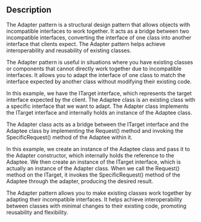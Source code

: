 ## Description
The Adapter pattern is a structural design pattern that allows objects with incompatible interfaces to work together. It acts as a bridge between two incompatible interfaces, converting the interface of one class into another interface that clients expect. The Adapter pattern helps achieve interoperability and reusability of existing classes.

The Adapter pattern is useful in situations where you have existing classes or components that cannot directly work together due to incompatible interfaces. It allows you to adapt the interface of one class to match the interface expected by another class without modifying their existing code.

In this example, we have the ITarget interface, which represents the target interface expected by the client. The Adaptee class is an existing class with a specific interface that we want to adapt. The Adapter class implements the ITarget interface and internally holds an instance of the Adaptee class.

The Adapter class acts as a bridge between the ITarget interface and the Adaptee class by implementing the Request() method and invoking the SpecificRequest() method of the Adaptee within it.

In this example, we create an instance of the Adaptee class and pass it to the Adapter constructor, which internally holds the reference to the Adaptee. We then create an instance of the ITarget interface, which is actually an instance of the Adapter class. When we call the Request() method on the ITarget, it invokes the SpecificRequest() method of the Adaptee through the adapter, producing the desired result.

The Adapter pattern allows you to make existing classes work together by adapting their incompatible interfaces. It helps achieve interoperability between classes with minimal changes to their existing code, promoting reusability and flexibility.